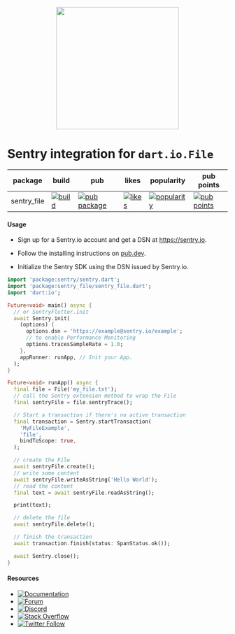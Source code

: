 <p align="center">
  <a href="https://sentry.io" target="_blank" align="center">
    <img src="https://sentry-brand.storage.googleapis.com/sentry-logo-black.png" width="280">
  </a>
  <br />
</p>

Sentry integration for `dart.io.File`
===========

| package | build | pub | likes | popularity | pub points |
| ------- | ------- | ------- | ------- | ------- | ------- |
| sentry_file | [![build](https://github.com/getsentry/sentry-dart/workflows/sentry-file/badge.svg?branch=main)](https://github.com/getsentry/sentry-dart/actions?query=workflow%3Asentry-file) | [![pub package](https://img.shields.io/pub/v/sentry_file.svg)](https://pub.dev/packages/sentry_file) | [![likes](https://img.shields.io/pub/likes/sentry_file)](https://pub.dev/packages/sentry_file/score) | [![popularity](https://img.shields.io/pub/popularity/sentry_file)](https://pub.dev/packages/sentry_file/score) | [![pub points](https://img.shields.io/pub/points/sentry_file)](https://pub.dev/packages/sentry_file/score)

#### Usage

- Sign up for a Sentry.io account and get a DSN at https://sentry.io.

- Follow the installing instructions on [pub.dev](https://pub.dev/packages/sentry/install).

- Initialize the Sentry SDK using the DSN issued by Sentry.io.

```dart
import 'package:sentry/sentry.dart';
import 'package:sentry_file/sentry_file.dart';
import 'dart:io';

Future<void> main() async {
  // or SentryFlutter.init
  await Sentry.init(
    (options) {
      options.dsn = 'https://example@sentry.io/example';
      // to enable Performance Monitoring
      options.tracesSampleRate = 1.0;
    },
    appRunner: runApp, // Init your App.
  );
}

Future<void> runApp() async {
  final file = File('my_file.txt');
  // call the Sentry extension method to wrap the File
  final sentryFile = file.sentryTrace();

  // Start a transaction if there's no active transaction
  final transaction = Sentry.startTransaction(
    'MyFileExample',
    'file',
    bindToScope: true,
  );

  // create the File
  await sentryFile.create();
  // write some content
  await sentryFile.writeAsString('Hello World');
  // read the content
  final text = await sentryFile.readAsString();

  print(text);

  // delete the file
  await sentryFile.delete();

  // finish the transaction
  await transaction.finish(status: SpanStatus.ok());

  await Sentry.close();
}
```

#### Resources

* [![Documentation](https://img.shields.io/badge/documentation-sentry.io-green.svg)](https://docs.sentry.io/platforms/dart/)
* [![Forum](https://img.shields.io/badge/forum-sentry-green.svg)](https://forum.sentry.io/c/sdks)
* [![Discord](https://img.shields.io/discord/621778831602221064)](https://discord.gg/Ww9hbqr)
* [![Stack Overflow](https://img.shields.io/badge/stack%20overflow-sentry-green.svg)](https://stackoverflow.com/questions/tagged/sentry)
* [![Twitter Follow](https://img.shields.io/twitter/follow/getsentry?label=getsentry&style=social)](https://twitter.com/intent/follow?screen_name=getsentry)
